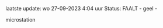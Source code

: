 laatste update: 
wo 27-09-2023  4:04   uur 
Status: FAALT - geel - 
<div class="service Y">microstation</div>